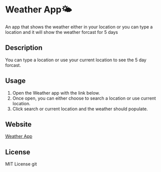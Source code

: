 # Weather App🌤
An app that shows the weather either in your location or you can type a location and it will show the weather forcast for 5 days 

## Description
You can type a location or use your current location to see the 5 day forcast.

## Usage 
1. Open the Weather app with the link below.
2. Once open, you can either choose to search a location or use current location.
3. Click search or current location and the weather should populate.

## Website 
<a href="https://jhettortle.github.io/Weather-App/">Weather App</a>

## License 
MIT License 
git 